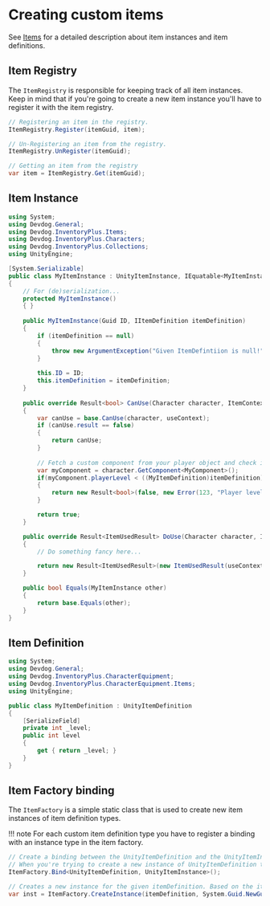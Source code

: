 # Creating custom items

See [Items](Items.md) for a detailed description about item instances and item definitions.

## Item Registry

The `ItemRegistry` is responsible for keeping track of all item instances.
Keep in mind that if you're going to create a new item instance you'll have to register it with the item registry.

```csharp
// Registering an item in the registry.
ItemRegistry.Register(itemGuid, item);

// Un-Registering an item from the registry.
ItemRegistry.UnRegister(itemGuid);

// Getting an item from the registry
var item = ItemRegistry.Get(itemGuid);
```

## Item Instance

```csharp
using System;
using Devdog.General;
using Devdog.InventoryPlus.Items;
using Devdog.InventoryPlus.Characters;
using Devdog.InventoryPlus.Collections;
using UnityEngine;

[System.Serializable]
public class MyItemInstance : UnityItemInstance, IEquatable<MyItemInstance>
{
    // For (de)serialization...
    protected MyItemInstance()
    { }
    
    public MyItemInstance(Guid ID, IItemDefinition itemDefinition)
    {
        if (itemDefinition == null)
        {
            throw new ArgumentException("Given ItemDefintiion is null!");
        }
        
        this.ID = ID;
        this.itemDefinition = itemDefinition;
    }
    
	public override Result<bool> CanUse(Character character, ItemContext useContext)
	{
		var canUse = base.CanUse(character, useContext);
		if (canUse.result == false)
		{
			return canUse;
		}
		
		// Fetch a custom component from your player object and check it's level.
		var myComponent = character.GetComponent<MyComponent>();
		if(myComponent.playerLevel < ((MyItemDefinition)itemDefinition).level)
		{
			return new Result<bool>(false, new Error(123, "Player level is too low"));
		}

		return true;
	}

	public override Result<ItemUsedResult> DoUse(Character character, ItemContext useContext)
	{
		// Do something fancy here...

		return new Result<ItemUsedResult>(new ItemUsedResult(useContext.useAmount, false, 0f));
	}

	public bool Equals(MyItemInstance other)
	{
		return base.Equals(other);
	}
}
```

## Item Definition

```csharp
using System;
using Devdog.General;
using Devdog.InventoryPlus.CharacterEquipment;
using Devdog.InventoryPlus.CharacterEquipment.Items;
using UnityEngine;

public class MyItemDefinition : UnityItemDefinition
{
	[SerializeField]
	private int _level;
	public int level
	{
		get { return _level; }
	}
}
```

## Item Factory binding

The `ItemFactory` is a simple static class that is used to create new item instances of item definition types.

!!! note
	For each custom item definition type you have to register a binding with an instance type in the item factory.

```csharp
// Create a binding between the UnityItemDefinition and the UnityItemInstance.
// When you're trying to create a new instance of UnityItemDefinition this will ensure a new instance of UnityItemInstance will be returned.
ItemFactory.Bind<UnityItemDefinition, UnityItemInstance>();

// Creates a new instance for the given itemDefinition. Based on the itemDefinition type and the set bindings a new instance will be returned.
var inst = ItemFactory.CreateInstance(itemDefinition, System.Guid.NewGuid());
```